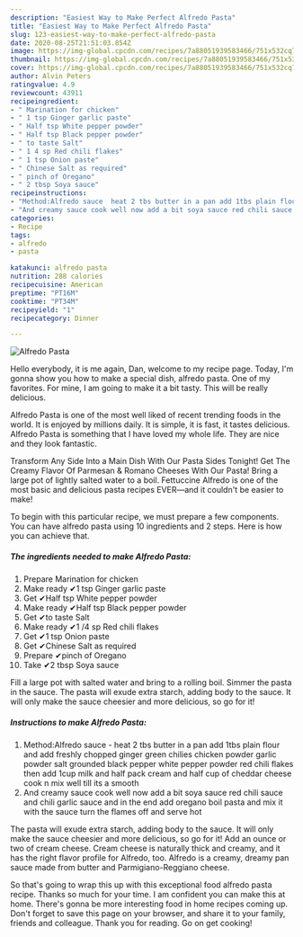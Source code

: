 ```yaml
---
description: "Easiest Way to Make Perfect Alfredo Pasta"
title: "Easiest Way to Make Perfect Alfredo Pasta"
slug: 123-easiest-way-to-make-perfect-alfredo-pasta
date: 2020-08-25T21:51:03.854Z
image: https://img-global.cpcdn.com/recipes/7a88051939583466/751x532cq70/alfredo-pasta-recipe-main-photo.jpg
thumbnail: https://img-global.cpcdn.com/recipes/7a88051939583466/751x532cq70/alfredo-pasta-recipe-main-photo.jpg
cover: https://img-global.cpcdn.com/recipes/7a88051939583466/751x532cq70/alfredo-pasta-recipe-main-photo.jpg
author: Alvin Peters
ratingvalue: 4.9
reviewcount: 43911
recipeingredient:
- " Marination for chicken"
- " 1 tsp Ginger garlic paste"
- " Half tsp White pepper powder"
- " Half tsp Black pepper powder"
- " to taste Salt"
- " 1 4 sp Red chili flakes"
- " 1 tsp Onion paste"
- " Chinese Salt as required"
- " pinch of Oregano"
- " 2 tbsp Soya sauce"
recipeinstructions:
- "Method:Alfredo sauce  heat 2 tbs butter in a pan add 1tbs plain flour and add freshly chopped ginger green chilies chicken powder garlic powder salt grounded black pepper white pepper powder red chili flakes then add 1cup milk and half pack cream and half cup of cheddar cheese cook n mix well till its a smooth"
- "And creamy sauce cook well now add a bit soya sauce red chili sauce and chili garlic sauce and in the end add oregano boil pasta and mix it with the sauce turn the flames off and serve hot"
categories:
- Recipe
tags:
- alfredo
- pasta

katakunci: alfredo pasta 
nutrition: 288 calories
recipecuisine: American
preptime: "PT16M"
cooktime: "PT34M"
recipeyield: "1"
recipecategory: Dinner

---
```



![Alfredo Pasta](https://img-global.cpcdn.com/recipes/7a88051939583466/751x532cq70/alfredo-pasta-recipe-main-photo.jpg)

Hello everybody, it is me again, Dan, welcome to my recipe page. Today, I'm gonna show you how to make a special dish, alfredo pasta. One of my favorites. For mine, I am going to make it a bit tasty. This will be really delicious.

Alfredo Pasta is one of the most well liked of recent trending foods in the world. It is enjoyed by millions daily. It is simple, it is fast, it tastes delicious. Alfredo Pasta is something that I have loved my whole life. They are nice and they look fantastic.

Transform Any Side Into a Main Dish With Our Pasta Sides Tonight! Get The Creamy Flavor Of Parmesan &amp; Romano Cheeses With Our Pasta! Bring a large pot of lightly salted water to a boil. Fettuccine Alfredo is one of the most basic and delicious pasta recipes EVER—and it couldn&#39;t be easier to make!


To begin with this particular recipe, we must prepare a few components. You can have alfredo pasta using 10 ingredients and 2 steps. Here is how you can achieve that.

<!--inarticleads1-->

##### The ingredients needed to make Alfredo Pasta:

1. Prepare  Marination for chicken
1. Make ready  ✔1 tsp Ginger garlic paste
1. Get  ✔Half tsp White pepper powder
1. Make ready  ✔Half tsp Black pepper powder
1. Get  ✔to taste Salt
1. Make ready  ✔1 /4 sp Red chili flakes
1. Get  ✔1 tsp Onion paste
1. Get  ✔Chinese Salt as required
1. Prepare  ✔pinch of Oregano
1. Take  ✔2 tbsp Soya sauce


Fill a large pot with salted water and bring to a rolling boil. Simmer the pasta in the sauce. The pasta will exude extra starch, adding body to the sauce. It will only make the sauce cheesier and more delicious, so go for it! 

<!--inarticleads2-->

##### Instructions to make Alfredo Pasta:

1. Method:Alfredo sauce  - heat 2 tbs butter in a pan add 1tbs plain flour and add freshly chopped ginger green chilies chicken powder garlic powder salt grounded black pepper white pepper powder red chili flakes then add 1cup milk and half pack cream and half cup of cheddar cheese cook n mix well till its a smooth
1. And creamy sauce cook well now add a bit soya sauce red chili sauce and chili garlic sauce and in the end add oregano boil pasta and mix it with the sauce turn the flames off and serve hot


The pasta will exude extra starch, adding body to the sauce. It will only make the sauce cheesier and more delicious, so go for it! Add an ounce or two of cream cheese. Cream cheese is naturally thick and creamy, and it has the right flavor profile for Alfredo, too. Alfredo is a creamy, dreamy pan sauce made from butter and Parmigiano-Reggiano cheese. 

So that's going to wrap this up with this exceptional food alfredo pasta recipe. Thanks so much for your time. I am confident you can make this at home. There's gonna be more interesting food in home recipes coming up. Don't forget to save this page on your browser, and share it to your family, friends and colleague. Thank you for reading. Go on get cooking!
